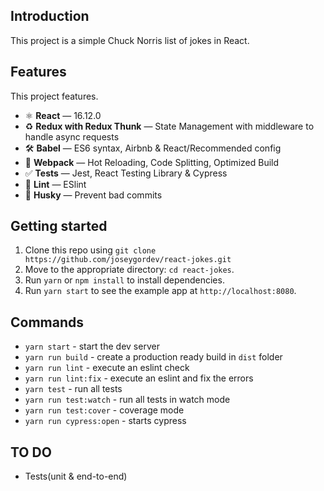 ## Introduction
This project is a simple Chuck Norris list of jokes in React.

## Features

This project features.

- ⚛ **React** — 16.12.0
- ♻ **Redux with Redux Thunk** — State Management with middleware to handle async requests
- 🛠 **Babel** — ES6 syntax, Airbnb & React/Recommended config
- 🚀 **Webpack**  — Hot Reloading, Code Splitting, Optimized Build
- ✅  **Tests** — Jest, React Testing Library & Cypress
- 💖  **Lint** — ESlint
- 🐶  **Husky** — Prevent bad commits

## Getting started

1. Clone this repo using `git clone https://github.com/joseygordev/react-jokes.git`
2. Move to the appropriate directory: `cd react-jokes`.<br />
3. Run `yarn` or `npm install` to install dependencies.<br />
4. Run `yarn start` to see the example app at `http://localhost:8080`.

## Commands

- `yarn start` - start the dev server
- `yarn run build` - create a production ready build in `dist` folder
- `yarn run lint` - execute an eslint check
- `yarn run lint:fix` - execute an eslint and fix the errors
- `yarn test` - run all tests
- `yarn run test:watch` - run all tests in watch mode
- `yarn run test:cover` - coverage mode
- `yarn run cypress:open` - starts cypress

## TO DO
- Tests(unit & end-to-end)